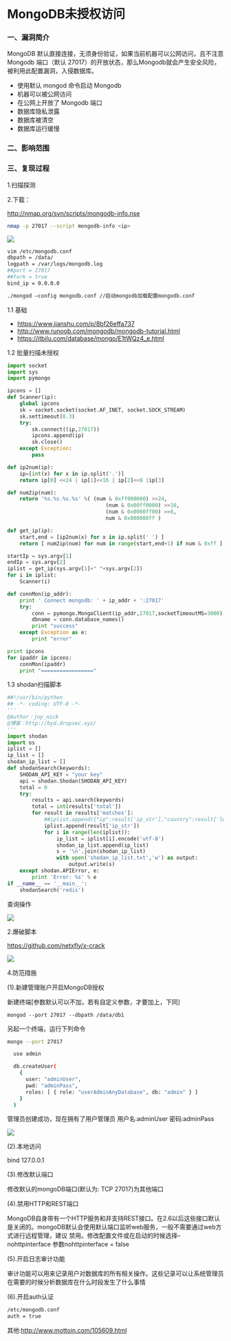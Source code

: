 # MongoDB未授权访问

### 一、漏洞简介

MongoDB 默认直接连接，无须身份验证，如果当前机器可以公网访问，且不注意Mongodb 端口（默认 27017）的开放状态，那么Mongodb就会产生安全风险，被利用此配置漏洞，入侵数据库。

* 使用默认 mongod 命令启动 Mongodb
* 机器可以被公网访问
* 在公网上开放了 Mongodb 端口
* 数据库隐私泄露
* 数据库被清空
* 数据库运行缓慢

### 二、影响范围

### 三、复现过程

1.扫描探测

2.下载：

http://nmap.org/svn/scripts/mongodb-info.nse


```bash
nmap -p 27017 --script mongodb-info <ip>
```

![](images/15891875017891.png)



```bash
vim /etc/mongodb.conf
dbpath = /data/
logpath = /var/logs/mongodb.log
##port = 27017
##fork = true
bind_ip = 0.0.0.0

./mongod –config mongodb.conf //启动mongodb加载配置mongodb.conf
```

1.1 基础

* https://www.jianshu.com/p/8bf26effa737
* http://www.runoob.com/mongodb/mongodb-tutorial.html
* https://itbilu.com/database/mongo/E1tWQz4_e.html

1.2 批量扫描未授权


```python
import socket
import sys
import pymongo

ipcons = []
def Scanner(ip):
    global ipcons
    sk = socket.socket(socket.AF_INET, socket.SOCK_STREAM)
    sk.settimeout(0.3)
    try:
        sk.connect((ip,27017))
        ipcons.append(ip)
        sk.close()
    except Exception:
        pass

def ip2num(ip):
    ip=[int(x) for x in ip.split('.')]
    return ip[0] <<24 | ip[1]<<16 | ip[2]<<8 |ip[3]

def num2ip(num):
    return '%s.%s.%s.%s' %( (num & 0xff000000) >>24,
                                (num & 0x00ff0000) >>16,
                                (num & 0x0000ff00) >>8,
                                num & 0x000000ff )

def get_ip(ip):
    start,end = [ip2num(x) for x in ip.split(' ') ]
    return [ num2ip(num) for num in range(start,end+1) if num & 0xff ]

startIp = sys.argv[1]
endIp = sys.argv[2]
iplist = get_ip(sys.argv[1]+" "+sys.argv[2])
for i in iplist:
    Scanner(i)

def connMon(ip_addr):
    print ' Connect mongodb: ' + ip_addr + ':27017'
    try:
        conn = pymongo.MongoClient(ip_addr,27017,socketTimeoutMS=3000)
        dbname = conn.database_names()
        print "success"
    except Exception as e:
        print "error"

print ipcons   
for ipaddr in ipcons:
    connMon(ipaddr)
    print "================="
```

1.3 shodan扫描脚本


```python
##!/usr/bin/python
## -*- coding: UTF-8 -*-
'''
@Author：joy_nick
@博客：http://byd.dropsec.xyz/
'''
import shodan
import os
iplist = []
ip_list = []
shodan_ip_list = []
def shodanSearch(keywords):
    SHODAN_API_KEY = "your key"
    api = shodan.Shodan(SHODAN_API_KEY)
    total = 0
    try:
        results = api.search(keywords)
        total = int(results['total'])
        for result in results['matches']:
            ##iplist.append({"ip":result['ip_str'],"country":result['location']['country_name']})
            iplist.append(result['ip_str'])
            for i in range(len(iplist)):
                ip_list = iplist[i].encode('utf-8')
                shodan_ip_list.append(ip_list)
                s = '\n'.join(shodan_ip_list)
                with open('shodan_ip_list.txt','w') as output:
                    output.write(s)
    except shodan.APIError, e:
        print 'Error: %s' % e
if __name__ == '__main__':
    shodanSearch('redis')
```

查询操作

![](images/15891875593490.png)


2.爆破脚本

https://github.com/netxfly/x-crack

![](images/15891875677809.png)

4.防范措施

(1).新建管理账户开启MongoDB授权

新建终端[参数默认可以不加，若有自定义参数，才要加上，下同]

`mongod --port 27017 --dbpath /data/db1`

另起一个终端，运行下列命令


```bash
mongo --port 27017

  use admin

  db.createUser(
    {
      user: "adminUser",
      pwd: "adminPass",
      roles: [ { role: "userAdminAnyDatabase", db: "admin" } ]
    }
  )
```


管理员创建成功，现在拥有了用户管理员 用户名:adminUser 密码:adminPass

![](images/15891876440307.png)


(2).本地访问

bind 127.0.0.1

(3).修改默认端口

修改默认的mongoDB端口(默认为: TCP 27017)为其他端口

(4).禁用HTTP和REST端口

MongoDB自身带有一个HTTP服务和并支持REST接口。在2.6以后这些接口默认是关闭的。mongoDB默认会使用默认端口监听web服务，一般不需要通过web方式进行远程管理，建议
禁用。修改配置文件或在启动的时候选择–nohttpinterface 参数nohttpinterface = false

(5).开启日志审计功能

审计功能可以用来记录用户对数据库的所有相关操作。这些记录可以让系统管理员在需要的时候分析数据库在什么时段发生了什么事情

(6).开启auth认证


```bash
/etc/mongodb.conf　　
auth = true
```

其他:http://www.mottoin.com/105609.html